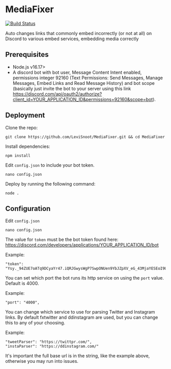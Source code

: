 # MediaFixer

[![Build Status](https://img.shields.io/endpoint.svg?url=https%3A%2F%2Factions-badge.atrox.dev%2FLeviSnoot%2FMediaFixer%2Fbadge%3Fref%3Dmain&style=for-the-badge)](https://actions-badge.atrox.dev/LeviSnoot/MediaFixer/goto?ref=main)

Auto changes links that commonly embed incorrectly (or not at all) on Discord to various embed services, embedding media correctly

## Prerequisites

- Node.js v16.17>
- A discord bot with bot user, Message Content Intent enabled, permissions integer 92160 (Text Permissions: Send Messages, Manage Messages, Embed Links and Read Message History) and bot scope (basically just invite the bot to your server using this link https://discord.com/api/oauth2/authorize?client_id=YOUR_APPLICATION_ID&permissions=92160&scope=bot).

## Deployment

Clone the repo:

	git clone https://github.com/LeviSnoot/MediaFixer.git && cd MediaFixer

Install dependencies:

	npm install 

Edit  `config.json` to include your bot token.

	nano config.json


Deploy by running the following command:

	node .

## Configuration

Edit `config.json`

	nano config.json

The value for `token` must be the bot token found here: https://discord.com/developers/applications/YOUR_APPLICATION_ID/bot

Example:
	
	"token": "Ysy._94ZUE7oATq9DCyaYr47.iQRJGwysWgP7SwpONUen9YbJZpXV_eG_43MjaYESEoI9UpAr",
	
You can set which port the bot runs its http service on using the `port` value. Default is 4000.

Example:
	
	"port": "4000",
	
You can change which service to use for parsing Twitter and Instagram links. By default fxtwitter and ddinstagram are used, but you can change this to any of your choosing.

Example:

	"tweetParser": "https://twittpr.com/",
	"instaParser": "https://ddinstagram.com/"
	
It's important the full base url is in the string, like the example above, otherwise you may run into issues.
